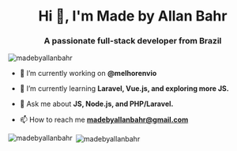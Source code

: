 <h1 align="center">Hi 👋, I'm Made by Allan Bahr</h1>
<h3 align="center">A passionate full-stack developer from Brazil</h3>

<p align="left"> <img src="https://komarev.com/ghpvc/?username=madebyallanbahr&label=Profile%20views&color=404040&style=plastic" alt="madebyallanbahr" /> </p>

- 🔭 I’m currently working on **@melhorenvio**

- 🌱 I’m currently learning **Laravel, Vue.js, and exploring more JS.**

- 💬 Ask me about **JS, Node.js, and PHP/Laravel.**

- 📫 How to reach me **madebyallanbahr@gmail.com**

<p><img align="left" src="https://github-readme-stats.vercel.app/api/top-langs?username=madebyallanbahr&show_icons=true&locale=en&layout=compact" alt="madebyallanbahr" /></p>

<p>&nbsp;<img align="center" src="https://github-readme-stats.vercel.app/api?username=madebyallanbahr&show_icons=true&locale=en" alt="madebyallanbahr" /></p>

